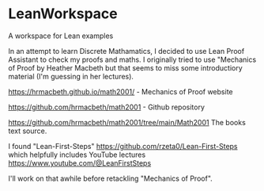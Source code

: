 # LeanWorkspace

A workspace for Lean examples

In an attempt to learn Discrete Mathamatics, I decided to use Lean Proof Assistant to check my proofs and maths. I originally tried to use "Mechanics of Proof by Heather Macbeth but that seems to miss some introductiory material (I'm guessing in her lectures).

<https://hrmacbeth.github.io/math2001/> - Mechanics of Proof website

<https://github.com/hrmacbeth/math2001> - Github repository

<https://github.com/hrmacbeth/math2001/tree/main/Math2001>  The books text source.

I found "Lean-First-Steps" <https://github.com/rzeta0/Lean-First-Steps> which helpfully includes YouTube lectures <https://www.youtube.com/@LeanFirstSteps>

I'll work on that awhile before retackling "Mechanics of Proof".
